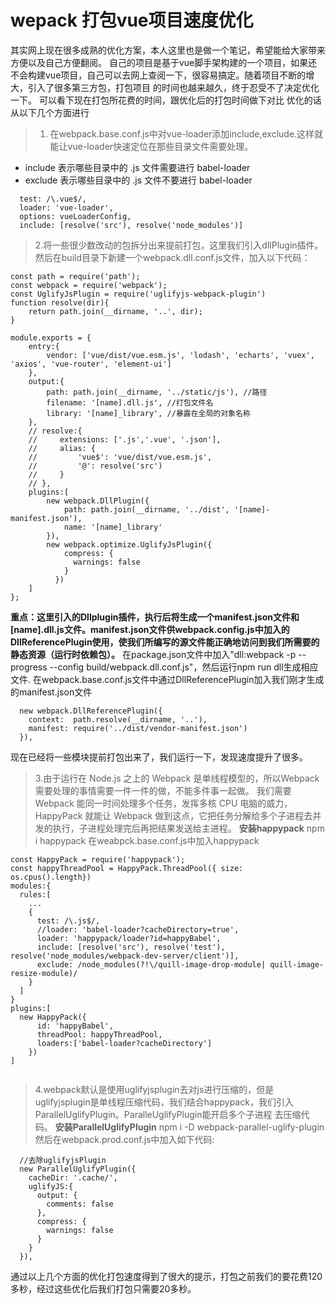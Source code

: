 # wepack 打包vue项目速度优化
其实网上现在很多成熟的优化方案，本人这里也是做一个笔记，希望能给大家带来方便以及自己方便翻阅。
自己的项目是基于vue脚手架构建的一个项目，如果还不会构建vue项目，自己可以去网上查阅一下，很容易搞定。随着项目不断的增大，引入了很多第三方包，打包项目
的时间也越来越久，终于忍受不了决定优化一下。
可以看下现在打包所花费的时间，跟优化后的打包时间做下对比
优化的话从以下几个方面进行
> 1. 在webpack.base.conf.js中对vue-loader添加include,exclude.这样就能让vue-loader快速定位在那些目录文件需要处理。
  - include 表示哪些目录中的 .js 文件需要进行 babel-loader
  - exclude 表示哪些目录中的 .js 文件不要进行 babel-loader
```
  test: /\.vue$/,
  loader: 'vue-loader',
  options: vueLoaderConfig,
  include: [resolve('src'), resolve('node_modules')]
```
> 2.将一些很少数改动的包拆分出来提前打包，这里我们引入dllPlugin插件。然后在build目录下新建一个webpack.dll.conf.js文件，加入以下代码：
```
const path = require('path');
const webpack = require('webpack');
const UglifyJsPlugin = require('uglifyjs-webpack-plugin')
function resolve(dir){
    return path.join(__dirname, '..', dir);
}

module.exports = {
    entry:{
        vendor: ['vue/dist/vue.esm.js', 'lodash', 'echarts', 'vuex', 'axios', 'vue-router', 'element-ui']
    },
    output:{
        path: path.join(__dirname, '../static/js'), //路径
        filename: '[name].dll.js', //打包文件名
        library: '[name]_library', //暴露在全局的对象名称
    },
    // resolve:{
    //     extensions: ['.js','.vue', '.json'],
    //     alias: {
    //         'vue$': 'vue/dist/vue.esm.js',
    //         '@': resolve('src')
    //     }
    // },
    plugins:[
        new webpack.DllPlugin({
            path: path.join(__dirname, '../dist', '[name]-manifest.json'), 
            name: '[name]_library'
        }),
        new webpack.optimize.UglifyJsPlugin({
            compress: {
              warnings: false
            }
          })
    ]
};
```
**重点：这里引入的Dllplugin插件，执行后将生成一个manifest.json文件和[name].dll.js文件。manifest.json文件供webpack.config.js中加入的DllReferencePlugin使用，使我们所编写的源文件能正确地访问到我们所需要的静态资源（运行时依赖包）。**
在package.json文件中加入"dll:webpack -p --progress --config build/webpack.dll.conf.js"，然后运行npm run dll生成相应文件.
在webpack.base.conf.js文件中通过DllReferencePlugin加入我们刚才生成的manifest.json文件
```
  new webpack.DllReferencePlugin({
    context:  path.resolve(__dirname, '..'),
    manifest: require('../dist/vendor-manifest.json')
  }),
```
现在已经将一些模块提前打包出来了，我们运行一下，发现速度提升了很多。
> 3.由于运行在 Node.js 之上的 Webpack 是单线程模型的，所以Webpack 需要处理的事情需要一件一件的做，不能多件事一起做。
我们需要Webpack 能同一时间处理多个任务，发挥多核 CPU 电脑的威力，HappyPack 就能让 Webpack 做到这点，它把任务分解给多个子进程去并发的执行，子进程处理完后再把结果发送给主进程。
**安装happypack**
  npm i happypack
在weabpck.base.conf.js中加入happypack
```
const HappyPack = require('happypack');
const happyThreadPool = HappyPack.ThreadPool({ size: os.cpus().length})
modules:{
  rules:[
    ...
    {
      test: /\.js$/,
      //loader: 'babel-loader?cacheDirectory=true',
      loader: 'happypack/loader?id=happyBabel',
      include: [resolve('src'), resolve('test'), resolve('node_modules/webpack-dev-server/client')],
      exclude: /node_modules(?!\/quill-image-drop-module| quill-image-resize-module)/
    }
  ]
}
plugins:[
  new HappyPack({
      id: 'happyBabel',
      threadPool: happyThreadPool,
      loaders:['babel-loader?cacheDirectory']
    })  
]
 
```
> 4.webpack默认是使用uglifyjsplugin去对js进行压缩的，但是uglifyjsplugin是单线程压缩代码，我们结合happypack，我们引入ParallelUglifyPlugin。ParalleUglifyPlugin能开启多个子进程
  去压缩代码。
  **安装ParallelUglifyPlugin**
  npm i -D webpack-parallel-uglify-plugin
  然后在webpack.prod.conf.js中加入如下代码:
```
  //去除uglifyjsPlugin
  new ParallelUglifyPlugin({
    cacheDir: '.cache/',
    uglifyJS:{
      output: {
        comments: false
      },
      compress: {
        warnings: false
      }
    }
  }),
```
通过以上几个方面的优化打包速度得到了很大的提示，打包之前我们的要花费120多秒，经过这些优化后我们打包只需要20多秒。
